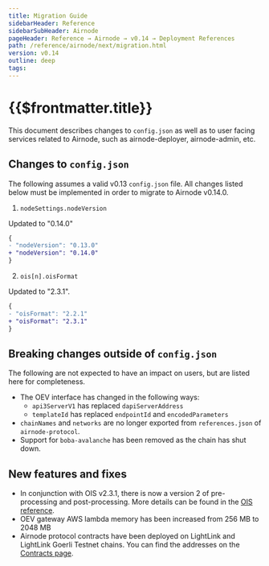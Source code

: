 ```yaml
---
title: Migration Guide
sidebarHeader: Reference
sidebarSubHeader: Airnode
pageHeader: Reference → Airnode → v0.14 → Deployment References
path: /reference/airnode/next/migration.html
version: v0.14
outline: deep
tags:
---
```


<VersionWarning/>

<PageHeader/>

<SearchHighlight/>

<FlexStartTag/>

# {{$frontmatter.title}}

This document describes changes to `config.json` as well as to user facing
services related to Airnode, such as airnode-deployer, airnode-admin, etc.

## Changes to `config.json`

The following assumes a valid v0.13 `config.json` file. All changes listed below
must be implemented in order to migrate to Airnode v0.14.0.

1. `nodeSettings.nodeVersion`

Updated to "0.14.0"

```diff
{
- "nodeVersion": "0.13.0"
+ "nodeVersion": "0.14.0"
}
```

2. `ois[n].oisFormat`

Updated to "2.3.1".

```diff
{
- "oisFormat": "2.2.1"
+ "oisFormat": "2.3.1"
}
```

## Breaking changes outside of `config.json`

The following are not expected to have an impact on users, but are listed here
for completeness.

- The OEV interface has changed in the following ways:
  - `api3ServerV1` has replaced `dapiServerAddress`
  - `templateId` has replaced `endpointId` and `encodedParameters`
- `chainNames` and `networks` are no longer exported from `references.json` of
  `airnode-protocol`.
- Support for `boba-avalanche` has been removed as the chain has shut down.

## New features and fixes

- In conjunction with OIS v2.3.1, there is now a version 2 of pre-processing and
  post-processing. More details can be found in the
  [OIS reference](/reference/ois/latest/processing.md#v2).
- OEV gateway AWS lambda memory has been increased from 256 MB to 2048 MB
- Airnode protocol contracts have been deployed on LightLink and LightLink
  Goerli Testnet chains. You can find the addresses on the
  [Contracts page](/reference/airnode/next/index.md).
